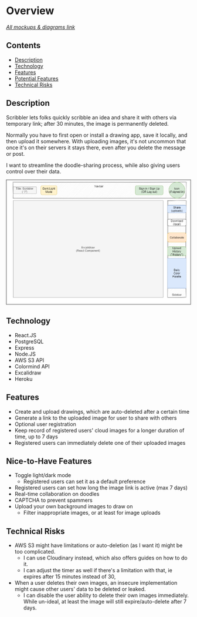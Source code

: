 
# Overview

*[All mockups & diagrams link](./diagrams.md)*

## Contents

  - [Description](#description)
  - [Technology](#technology)
  - [Features](#features)
  - [Potential Features](#nice-to-have-features)
  - [Technical Risks](#technical-risks)

## Description

Scribbler lets folks quickly scribble an idea and share it with others via temporary link; after 30 minutes, the image is permanently deleted. 

Normally you have to first open or install a drawing app, save it locally, and then upload it somewhere. With uploading images, it's not uncommon that once it's on their servers it stays there, even after you delete the message or post. 

I want to streamline the doodle-sharing process, while also giving users control over their data.

![mockup of main page](./images/scribbler-view-main.png)

## Technology

- React.JS 
- PostgreSQL
- Express
- Node.JS
- AWS S3 API
- Colormind API
- Excalidraw
- Heroku

## Features

- Create and upload drawings, which are auto-deleted after a certain time
- Generate a link to the uploaded image for user to share with others
- Optional user registration
- Keep record of registered users' cloud images for a longer duration of time, up to 7 days
- Registered users can immediately delete one of their uploaded images

## Nice-to-Have Features

- Toggle light/dark mode
  - Registered users can set it as a default preference
- Registered users can set how long the image link is active (max 7 days)
- Real-time collaboration on doodles
- CAPTCHA to prevent spammers
- Upload your own background images to draw on
  - Filter inappropriate images, or at least for image uploads

## Technical Risks

- AWS S3 might have limitations or auto-deletion (as I want it) might be too complicated.
  - I can use Cloudinary instead, which also offers guides on how to do it. 
  - I can adjust the timer as well if there's a limitation with that, ie expires after 15 minutes instead of 30,
- When a user deletes their own images, an insecure implementation might cause other users' data to be deleted or leaked. 
  - I can disable the user ability to delete their own images immediately. While un-ideal, at least the image will still expire/auto-delete after 7 days.


